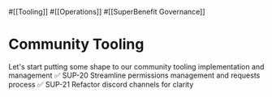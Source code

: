 #[[Tooling]] #[[Operations]] #[[SuperBenefit Governance]] 
# Community Tooling
Let's start putting some shape to our community tooling implementation and management
✅ SUP-20 Streamline permissions management and requests process
✅ SUP-21 Refactor discord channels for clarity